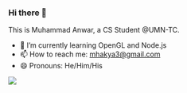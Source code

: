 ### Hi there 👋

This is Muhammad Anwar, a CS Student @UMN-TC.

- 🌱 I’m currently learning OpenGL and Node.js
- 📫 How to reach me: mhakya3@gmail.com
- 😄 Pronouns: He/Him/His

<img class="fit-picture" src="https://github-readme-stats.vercel.app/api/top-langs/?username=anwarwx&layout=compact">

<!--
**anwarwx/anwarwx** is a ✨ _special_ ✨ repository because its `README.md` (this file) appears on your GitHub profile.

Here are some ideas to get you started:

- 🔭 I’m currently working on ...
- 🌱 I’m currently learning ...
- 👯 I’m looking to collaborate on ...
- 🤔 I’m looking for help with ...
- 💬 Ask me about ...
- 📫 How to reach me: ...
- 😄 Pronouns: ...
- ⚡ Fun fact: ...
-->

